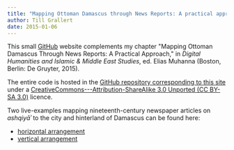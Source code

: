 ```yaml
---
title: "Mapping Ottoman Damascus through News Reports: A practical approach"
author: Till Grallert
date: 2015-01-06
---
```


This small [GitHub](https://www.github.com) website complements my chapter "Mapping Ottoman Damascus Through News Reports: A Practical Approach," in *Digital Humanities and Islamic & Middle East Studies*, ed. Elias Muhanna (Boston, Berlin: De Gruyter, 2015).

The entire code is hosted in the [GitHub repository corresponding to this site](https://github.com/tillgrallert/MappingOttomanDamascus2014) under a [CreativeCommons---Attribution-ShareAlike 3.0 Unported (CC BY-SA 3.0)](http://creativecommons.org/licenses/by-sa/3.0/) licence.

Two live-examples mapping nineteenth-century newspaper articles on *ashqiyāʾ* to the city and hinterland of Damascus can be found here:

- [horizontal arrangement](http://tillgrallert.github.io/MappingOttomanDamascus2014/html/simileMapTableH-ashqiya.html)
- [vertical arrangement](http://tillgrallert.github.io/MappingOttomanDamascus2014/html/simileMapTableV-ashqiya.html)